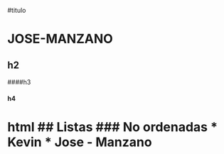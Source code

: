 #titulo
# JOSE-MANZANO
## h2
####h3
#### h4

<h1> html </html>
## Listas
### No ordenadas
* Kevin
   * Jose
- Manzano


